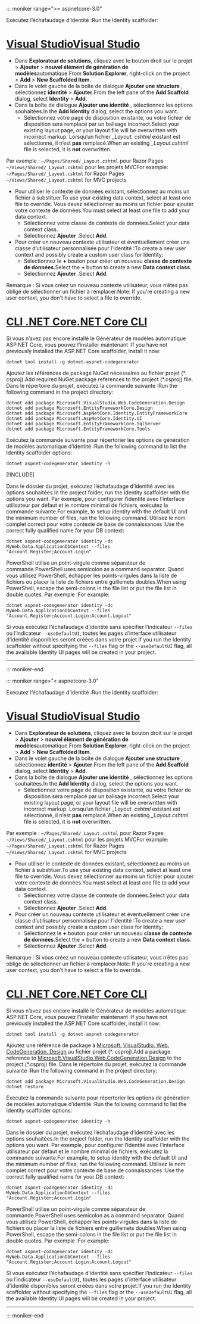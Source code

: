 ::: moniker range=">= aspnetcore-3.0"

<span data-ttu-id="5ac70-101">Exécutez l’échafaudage d’identité :</span><span class="sxs-lookup"><span data-stu-id="5ac70-101">Run the Identity scaffolder:</span></span>

# <a name="visual-studiotabvisual-studio"></a>[<span data-ttu-id="5ac70-102">Visual Studio</span><span class="sxs-lookup"><span data-stu-id="5ac70-102">Visual Studio</span></span>](#tab/visual-studio)

* <span data-ttu-id="5ac70-103">Dans **Explorateur de solutions**, cliquez avec le bouton droit sur le projet > **Ajouter** > **nouvel élément de génération de modèles**automatique.</span><span class="sxs-lookup"><span data-stu-id="5ac70-103">From **Solution Explorer**, right-click on the project > **Add** > **New Scaffolded Item**.</span></span>
* <span data-ttu-id="5ac70-104">Dans le volet gauche de la boîte de dialogue **Ajouter une structure** , sélectionnez **identité** > **Ajouter**.</span><span class="sxs-lookup"><span data-stu-id="5ac70-104">From the left pane of the **Add Scaffold** dialog, select **Identity** > **Add**.</span></span>
* <span data-ttu-id="5ac70-105">Dans la boîte de dialogue **Ajouter une identité** , sélectionnez les options souhaitées.</span><span class="sxs-lookup"><span data-stu-id="5ac70-105">In the **Add Identity** dialog, select the options you want.</span></span>
  * <span data-ttu-id="5ac70-106">Sélectionnez votre page de disposition existante, ou votre fichier de disposition sera remplacé par un balisage incorrect.</span><span class="sxs-lookup"><span data-stu-id="5ac70-106">Select your existing layout page, or your layout file will be overwritten with incorrect markup.</span></span> <span data-ttu-id="5ac70-107">Lorsqu’un fichier *\_Layout. cshtml* existant est sélectionné, il n’est **pas** remplacé.</span><span class="sxs-lookup"><span data-stu-id="5ac70-107">When an existing *\_Layout.cshtml* file is selected, it is **not** overwritten.</span></span>

 <span data-ttu-id="5ac70-108">Par exemple : `~/Pages/Shared/_Layout.cshtml` pour Razor Pages `~/Views/Shared/_Layout.cshtml` pour les projets MVC</span><span class="sxs-lookup"><span data-stu-id="5ac70-108">For example: `~/Pages/Shared/_Layout.cshtml` for Razor Pages `~/Views/Shared/_Layout.cshtml` for MVC projects</span></span>
* <span data-ttu-id="5ac70-109">Pour utiliser le contexte de données existant, sélectionnez au moins un fichier à substituer.</span><span class="sxs-lookup"><span data-stu-id="5ac70-109">To use your existing data context, select at least one file to override.</span></span> <span data-ttu-id="5ac70-110">Vous devez sélectionner au moins un fichier pour ajouter votre contexte de données.</span><span class="sxs-lookup"><span data-stu-id="5ac70-110">You must select at least one file to add your data context.</span></span>
  * <span data-ttu-id="5ac70-111">Sélectionnez votre classe de contexte de données.</span><span class="sxs-lookup"><span data-stu-id="5ac70-111">Select your data context class.</span></span>
  * <span data-ttu-id="5ac70-112">Sélectionnez **Ajouter** .</span><span class="sxs-lookup"><span data-stu-id="5ac70-112">Select **Add**.</span></span>
* <span data-ttu-id="5ac70-113">Pour créer un nouveau contexte utilisateur et éventuellement créer une classe d’utilisateur personnalisée pour l’identité :</span><span class="sxs-lookup"><span data-stu-id="5ac70-113">To create a new user context and possibly create a custom user class for Identity:</span></span>
  * <span data-ttu-id="5ac70-114">Sélectionnez le **+** bouton pour créer un nouveau **classe de contexte de données**.</span><span class="sxs-lookup"><span data-stu-id="5ac70-114">Select the **+** button to create a new **Data context class**.</span></span>
  * <span data-ttu-id="5ac70-115">Sélectionnez **Ajouter** .</span><span class="sxs-lookup"><span data-stu-id="5ac70-115">Select **Add**.</span></span>

<span data-ttu-id="5ac70-116">Remarque : Si vous créez un nouveau contexte utilisateur, vous n’êtes pas obligé de sélectionner un fichier à remplacer.</span><span class="sxs-lookup"><span data-stu-id="5ac70-116">Note: If you're creating a new user context, you don't have to select a file to override.</span></span>

# <a name="net-core-clitabnetcore-cli"></a>[<span data-ttu-id="5ac70-117">CLI .NET Core</span><span class="sxs-lookup"><span data-stu-id="5ac70-117">.NET Core CLI</span></span>](#tab/netcore-cli)

<span data-ttu-id="5ac70-118">Si vous n’avez pas encore installé le Générateur de modèles automatique ASP.NET Core, vous pouvez l’installer maintenant :</span><span class="sxs-lookup"><span data-stu-id="5ac70-118">If you have not previously installed the ASP.NET Core scaffolder, install it now:</span></span>

```dotnetcli
dotnet tool install -g dotnet-aspnet-codegenerator
```

<span data-ttu-id="5ac70-119">Ajoutez les références de package NuGet nécessaires au fichier projet (\*. csproj).</span><span class="sxs-lookup"><span data-stu-id="5ac70-119">Add required NuGet package references to the project (\*.csproj) file.</span></span> <span data-ttu-id="5ac70-120">Dans le répertoire du projet, exécutez la commande suivante :</span><span class="sxs-lookup"><span data-stu-id="5ac70-120">Run the following command in the project directory:</span></span>

```dotnetcli
dotnet add package Microsoft.VisualStudio.Web.CodeGeneration.Design
dotnet add package Microsoft.EntityFrameworkCore.Design
dotnet add package Microsoft.AspNetCore.Identity.EntityFrameworkCore
dotnet add package Microsoft.AspNetCore.Identity.UI
dotnet add package Microsoft.EntityFrameworkCore.SqlServer
dotnet add package Microsoft.EntityFrameworkCore.Tools
```

<span data-ttu-id="5ac70-121">Exécutez la commande suivante pour répertorier les options de génération de modèles automatique d’identité :</span><span class="sxs-lookup"><span data-stu-id="5ac70-121">Run the following command to list the Identity scaffolder options:</span></span>

```dotnetcli
dotnet aspnet-codegenerator identity -h
```

[!INCLUDE[](~/includes/scaffoldTFM.md)]

<span data-ttu-id="5ac70-122">Dans le dossier du projet, exécutez l’échafaudage d’identité avec les options souhaitées.</span><span class="sxs-lookup"><span data-stu-id="5ac70-122">In the project folder, run the Identity scaffolder with the options you want.</span></span> <span data-ttu-id="5ac70-123">Par exemple, pour configurer l’identité avec l’interface utilisateur par défaut et le nombre minimal de fichiers, exécutez la commande suivante.</span><span class="sxs-lookup"><span data-stu-id="5ac70-123">For example, to setup identity with the default UI and the minimum number of files, run the following command.</span></span> <span data-ttu-id="5ac70-124">Utilisez le nom complet correct pour votre contexte de base de connaissances :</span><span class="sxs-lookup"><span data-stu-id="5ac70-124">Use the correct fully qualified name for your DB context:</span></span>

```dotnetcli
dotnet aspnet-codegenerator identity -dc MyWeb.Data.ApplicationDbContext --files "Account.Register;Account.Login"
```

<span data-ttu-id="5ac70-125">PowerShell utilise un point-virgule comme séparateur de commande.</span><span class="sxs-lookup"><span data-stu-id="5ac70-125">PowerShell uses semicolon as a command separator.</span></span> <span data-ttu-id="5ac70-126">Quand vous utilisez PowerShell, échapper les points-virgules dans la liste de fichiers ou placer la liste de fichiers entre guillemets doubles.</span><span class="sxs-lookup"><span data-stu-id="5ac70-126">When using PowerShell, escape the semi-colons in the file list or put the file list in double quotes.</span></span> <span data-ttu-id="5ac70-127">Par exemple :</span><span class="sxs-lookup"><span data-stu-id="5ac70-127">For example:</span></span>

```dotnetcli
dotnet aspnet-codegenerator identity -dc MyWeb.Data.ApplicationDbContext --files "Account.Register;Account.Login;Account.Logout"
```

<span data-ttu-id="5ac70-128">Si vous exécutez l’échafaudage d’identité sans spécifier l’indicateur `--files` ou l’indicateur `--useDefaultUI`, toutes les pages d’interface utilisateur d’identité disponibles seront créées dans votre projet.</span><span class="sxs-lookup"><span data-stu-id="5ac70-128">If you run the Identity scaffolder without specifying the `--files` flag or the `--useDefaultUI` flag, all the available Identity UI pages will be created in your project.</span></span>

---

::: moniker-end

::: moniker range="< aspnetcore-3.0"

<span data-ttu-id="5ac70-129">Exécutez l’échafaudage d’identité :</span><span class="sxs-lookup"><span data-stu-id="5ac70-129">Run the Identity scaffolder:</span></span>

# <a name="visual-studiotabvisual-studio"></a>[<span data-ttu-id="5ac70-130">Visual Studio</span><span class="sxs-lookup"><span data-stu-id="5ac70-130">Visual Studio</span></span>](#tab/visual-studio)

* <span data-ttu-id="5ac70-131">Dans **Explorateur de solutions**, cliquez avec le bouton droit sur le projet > **Ajouter** > **nouvel élément de génération de modèles**automatique.</span><span class="sxs-lookup"><span data-stu-id="5ac70-131">From **Solution Explorer**, right-click on the project > **Add** > **New Scaffolded Item**.</span></span>
* <span data-ttu-id="5ac70-132">Dans le volet gauche de la boîte de dialogue **Ajouter une structure** , sélectionnez **identité** > **Ajouter**.</span><span class="sxs-lookup"><span data-stu-id="5ac70-132">From the left pane of the **Add Scaffold** dialog, select **Identity** > **Add**.</span></span>
* <span data-ttu-id="5ac70-133">Dans la boîte de dialogue **Ajouter une identité** , sélectionnez les options souhaitées.</span><span class="sxs-lookup"><span data-stu-id="5ac70-133">In the **Add Identity** dialog, select the options you want.</span></span>
  * <span data-ttu-id="5ac70-134">Sélectionnez votre page de disposition existante, ou votre fichier de disposition sera remplacé par un balisage incorrect.</span><span class="sxs-lookup"><span data-stu-id="5ac70-134">Select your existing layout page, or your layout file will be overwritten with incorrect markup.</span></span> <span data-ttu-id="5ac70-135">Lorsqu’un fichier *\_Layout. cshtml* existant est sélectionné, il n’est **pas** remplacé.</span><span class="sxs-lookup"><span data-stu-id="5ac70-135">When an existing *\_Layout.cshtml* file is selected, it is **not** overwritten.</span></span>

 <span data-ttu-id="5ac70-136">Par exemple : `~/Pages/Shared/_Layout.cshtml` pour Razor Pages `~/Views/Shared/_Layout.cshtml` pour les projets MVC</span><span class="sxs-lookup"><span data-stu-id="5ac70-136">For example: `~/Pages/Shared/_Layout.cshtml` for Razor Pages `~/Views/Shared/_Layout.cshtml` for MVC projects</span></span>
* <span data-ttu-id="5ac70-137">Pour utiliser le contexte de données existant, sélectionnez au moins un fichier à substituer.</span><span class="sxs-lookup"><span data-stu-id="5ac70-137">To use your existing data context, select at least one file to override.</span></span> <span data-ttu-id="5ac70-138">Vous devez sélectionner au moins un fichier pour ajouter votre contexte de données.</span><span class="sxs-lookup"><span data-stu-id="5ac70-138">You must select at least one file to add your data context.</span></span>
  * <span data-ttu-id="5ac70-139">Sélectionnez votre classe de contexte de données.</span><span class="sxs-lookup"><span data-stu-id="5ac70-139">Select your data context class.</span></span>
  * <span data-ttu-id="5ac70-140">Sélectionnez **Ajouter** .</span><span class="sxs-lookup"><span data-stu-id="5ac70-140">Select **Add**.</span></span>
* <span data-ttu-id="5ac70-141">Pour créer un nouveau contexte utilisateur et éventuellement créer une classe d’utilisateur personnalisée pour l’identité :</span><span class="sxs-lookup"><span data-stu-id="5ac70-141">To create a new user context and possibly create a custom user class for Identity:</span></span>
  * <span data-ttu-id="5ac70-142">Sélectionnez le **+** bouton pour créer un nouveau **classe de contexte de données**.</span><span class="sxs-lookup"><span data-stu-id="5ac70-142">Select the **+** button to create a new **Data context class**.</span></span>
  * <span data-ttu-id="5ac70-143">Sélectionnez **Ajouter** .</span><span class="sxs-lookup"><span data-stu-id="5ac70-143">Select **Add**.</span></span>

<span data-ttu-id="5ac70-144">Remarque : Si vous créez un nouveau contexte utilisateur, vous n’êtes pas obligé de sélectionner un fichier à remplacer.</span><span class="sxs-lookup"><span data-stu-id="5ac70-144">Note: If you're creating a new user context, you don't have to select a file to override.</span></span>

# <a name="net-core-clitabnetcore-cli"></a>[<span data-ttu-id="5ac70-145">CLI .NET Core</span><span class="sxs-lookup"><span data-stu-id="5ac70-145">.NET Core CLI</span></span>](#tab/netcore-cli)

<span data-ttu-id="5ac70-146">Si vous n’avez pas encore installé le Générateur de modèles automatique ASP.NET Core, vous pouvez l’installer maintenant :</span><span class="sxs-lookup"><span data-stu-id="5ac70-146">If you have not previously installed the ASP.NET Core scaffolder, install it now:</span></span>

```dotnetcli
dotnet tool install -g dotnet-aspnet-codegenerator
```

<span data-ttu-id="5ac70-147">Ajoutez une référence de package à [Microsoft. VisualStudio. Web. CodeGeneration. Design](https://www.nuget.org/packages/Microsoft.VisualStudio.Web.CodeGeneration.Design/) au fichier projet (\*. csproj).</span><span class="sxs-lookup"><span data-stu-id="5ac70-147">Add a package reference to [Microsoft.VisualStudio.Web.CodeGeneration.Design](https://www.nuget.org/packages/Microsoft.VisualStudio.Web.CodeGeneration.Design/) to the project (\*.csproj) file.</span></span> <span data-ttu-id="5ac70-148">Dans le répertoire du projet, exécutez la commande suivante :</span><span class="sxs-lookup"><span data-stu-id="5ac70-148">Run the following command in the project directory:</span></span>

```dotnetcli
dotnet add package Microsoft.VisualStudio.Web.CodeGeneration.Design
dotnet restore
```

<span data-ttu-id="5ac70-149">Exécutez la commande suivante pour répertorier les options de génération de modèles automatique d’identité :</span><span class="sxs-lookup"><span data-stu-id="5ac70-149">Run the following command to list the Identity scaffolder options:</span></span>

```dotnetcli
dotnet aspnet-codegenerator identity -h
```

<span data-ttu-id="5ac70-150">Dans le dossier du projet, exécutez l’échafaudage d’identité avec les options souhaitées.</span><span class="sxs-lookup"><span data-stu-id="5ac70-150">In the project folder, run the Identity scaffolder with the options you want.</span></span> <span data-ttu-id="5ac70-151">Par exemple, pour configurer l’identité avec l’interface utilisateur par défaut et le nombre minimal de fichiers, exécutez la commande suivante.</span><span class="sxs-lookup"><span data-stu-id="5ac70-151">For example, to setup identity with the default UI and the minimum number of files, run the following command.</span></span> <span data-ttu-id="5ac70-152">Utilisez le nom complet correct pour votre contexte de base de connaissances :</span><span class="sxs-lookup"><span data-stu-id="5ac70-152">Use the correct fully qualified name for your DB context:</span></span>

```dotnetcli
dotnet aspnet-codegenerator identity -dc MyWeb.Data.ApplicationDbContext --files "Account.Register;Account.Login"
```

<span data-ttu-id="5ac70-153">PowerShell utilise un point-virgule comme séparateur de commande.</span><span class="sxs-lookup"><span data-stu-id="5ac70-153">PowerShell uses semicolon as a command separator.</span></span> <span data-ttu-id="5ac70-154">Quand vous utilisez PowerShell, échapper les points-virgules dans la liste de fichiers ou placer la liste de fichiers entre guillemets doubles.</span><span class="sxs-lookup"><span data-stu-id="5ac70-154">When using PowerShell, escape the semi-colons in the file list or put the file list in double quotes.</span></span> <span data-ttu-id="5ac70-155">Par exemple :</span><span class="sxs-lookup"><span data-stu-id="5ac70-155">For example:</span></span>

```dotnetcli
dotnet aspnet-codegenerator identity -dc MyWeb.Data.ApplicationDbContext --files "Account.Register;Account.Login;Account.Logout"
```

<span data-ttu-id="5ac70-156">Si vous exécutez l’échafaudage d’identité sans spécifier l’indicateur `--files` ou l’indicateur `--useDefaultUI`, toutes les pages d’interface utilisateur d’identité disponibles seront créées dans votre projet.</span><span class="sxs-lookup"><span data-stu-id="5ac70-156">If you run the Identity scaffolder without specifying the `--files` flag or the `--useDefaultUI` flag, all the available Identity UI pages will be created in your project.</span></span>

---

::: moniker-end